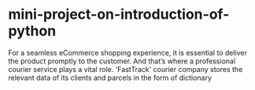 # mini-project-on-introduction-of-python
For a seamless eCommerce shopping experience, it is essential to deliver the product promptly to the customer. And that’s where a professional courier service plays a vital role. 'FastTrack' courier company stores the relevant data of its clients and parcels in the form of dictionary
